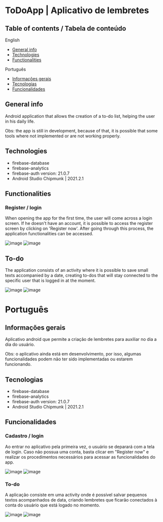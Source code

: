 # ToDoApp | Aplicativo de lembretes

## Table of contents / Tabela de conteúdo

English
* [General info](#general-info)
* [Technologies](#technologies)
* [Functionalities](#functionalities)

Português
* [Informações gerais](#informações-gerais)
* [Tecnologias](#tecnologias)
* [Funcionalidades](#funcionalidades)

## General info

Android application that allows the creation of a to-do list, helping the user in his daily life.

Obs: the app is still in development, because of that, it is possible that some tools where not implemented or are not working properly.

## Technologies

- firebase-database
- firebase-analytics
- firebase-auth version: 21.0.7
- Android Studio Chipmunk | 2021.2.1
  
## Functionalities

### Register / login

When opening the app for the first time, the user will come across a login screen. If he doesn't have an account, it is possible to access 
the register screen by clicking on 'Register now'. After going through this process, the application functionalities can be accessed.


![image](https://user-images.githubusercontent.com/56042071/183947611-13de8b19-6184-47e2-9620-c8ba8e580519.png)
![image](https://user-images.githubusercontent.com/56042071/183948277-248f3a0e-4790-45af-9286-9441d181eab0.png)

## To-do

The application consists of an activity where it is possible to save small texts accompanied by a date, creating to-dos that will stay
connected to the specific user that is logged in at the moment.

![image](https://user-images.githubusercontent.com/56042071/183957161-ffda7b59-d9f3-4bc7-8e62-894c20e07c78.png)
![image](https://user-images.githubusercontent.com/56042071/183956834-bc3adf87-6a4b-4cfd-89c3-761e93f5ce6d.png)

# Português

## Informações gerais

Aplicativo android que permite a criação de lembretes para auxiliar no dia a dia do usuário.

Obs: o aplicativo ainda está em desenvolvimento, por isso, algumas funcionalidades podem não ter sido implementadas ou estarem funcionando.

## Tecnologias

- firebase-database
- firebase-analytics
- firebase-auth version: 21.0.7
- Android Studio Chipmunk | 2021.2.1

## Funcionalidades

### Cadastro / login

Ao entrar no aplicativo pela primeira vez, o usuário se deparará com a tela de login. Caso não possua uma conta, basta clicar em "Register now"
e realizar os procedimentos necessários para acessar as funcionalidades do app.

![image](https://user-images.githubusercontent.com/56042071/183947611-13de8b19-6184-47e2-9620-c8ba8e580519.png)
![image](https://user-images.githubusercontent.com/56042071/183948277-248f3a0e-4790-45af-9286-9441d181eab0.png)

### To-do

A aplicação consiste em uma activity onde é possível salvar pequenos textos acompanhados de data, criando lembretes que ficarão conectados à conta
do usuário que está logado no momento.

![image](https://user-images.githubusercontent.com/56042071/183957161-ffda7b59-d9f3-4bc7-8e62-894c20e07c78.png)
![image](https://user-images.githubusercontent.com/56042071/183956834-bc3adf87-6a4b-4cfd-89c3-761e93f5ce6d.png)
